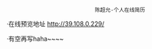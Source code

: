                                 陈超允-个人在线简历
              
·在线预览地址 http://39.108.0.229/

·有空再写haha~~~~
